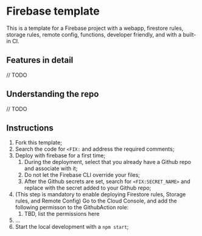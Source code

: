 # Firebase template

This is a template for a Firebase project with a webapp, firestore rules, storage rules, remote config, functions, developer friendly, and with a built-in CI.

## Features in detail

// TODO

## Understanding the repo

// TODO

## Instructions

1. Fork this template;
2. Search the code for `<FIX:` and address the required comments;
3. Deploy with firebase for a first time;
   1. During the deployment, select that you already have a Github repo and associate with it;
   2. Do not let the Firebase CLI override your files;
   3. After the Github secrets are set, search for `<FIX:SECRET_NAME>` and replace with the secret added to your Github repo;
4. (This step is mandatory to enable deploying Firestore rules, Storage rules, and Remote Config) Go to the Cloud Console, and add the following permisson to the GithubAction role:
   1. TBD, list the permissions here
5. ...
6. Start the local development with a `npm start`;